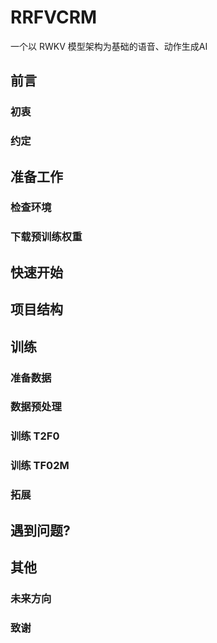# RRFVCRM  
一个以 RWKV 模型架构为基础的语音、动作生成AI

## 前言

### 初衷

### 约定

## 准备工作

### 检查环境

### 下载预训练权重

## 快速开始

## 项目结构

## 训练

### 准备数据

### 数据预处理

### 训练 T2F0

### 训练 TF02M

### 拓展

## 遇到问题?

## 其他

### 未来方向

### 致谢